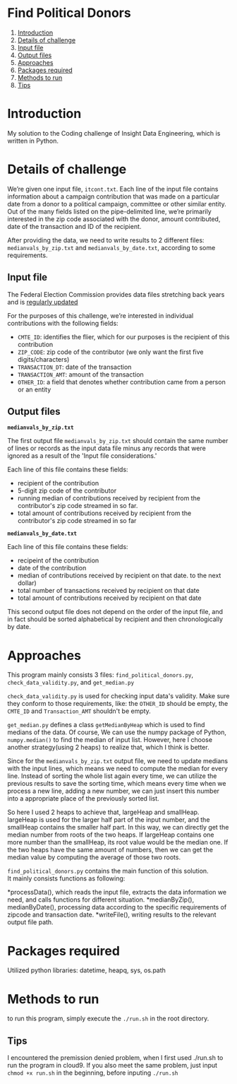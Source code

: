 # Find Political Donors 
1. [Introduction](README.md#introduction)
2. [Details of challenge](README.md#details-of-challenge)
3. [Input file](README.md#input-file)
4. [Output files](README.md#output-files)
5. [Approaches](README.md#approaches)
6. [Packages required](README.md#packages-required)
10. [Methods to run](README.md#methods-to-run)
11. [Tips](README.md#tips)

# Introduction
My solution to the Coding challenge of Insight Data Engineering, which is written in Python.


# Details of challenge

We’re given one input file, `itcont.txt`. Each line of the input file contains information about a campaign contribution that was made on a particular date from a donor to a political campaign, committee or other similar entity. Out of the many fields listed on the pipe-delimited line, we’re primarily interested in the zip code associated with the donor, amount contributed, date of the transaction and ID of the recipient.

After providing the data, we need to write results to 2 different files: `medianvals_by_zip.txt` and `medianvals_by_date.txt`, according to some requirements.


## Input file

The Federal Election Commission provides data files stretching back years and is [regularly updated](http://classic.fec.gov/finance/disclosure/ftpdet.shtml)

For the purposes of this challenge, we’re interested in individual contributions with the following fields:  

* `CMTE_ID`: identifies the flier, which for our purposes is the recipient of this contribution
* `ZIP_CODE`:  zip code of the contributor (we only want the first five digits/characters)
* `TRANSACTION_DT`: date of the transaction
* `TRANSACTION_AMT`: amount of the transaction
* `OTHER_ID`: a field that denotes whether contribution came from a person or an entity 


## Output files

**`medianvals_by_zip.txt`**

The first output file `medianvals_by_zip.txt` should contain the same number of lines or records as the input data file minus any records that were ignored as a result of the 'Input file considerations.'

Each line of this file contains these fields:
* recipient of the contribution  
* 5-digit zip code of the contributor  
* running median of contributions received by recipient from the contributor's zip code streamed in so far.  
* total amount of contributions received by recipient from the contributor's zip code streamed in so far

 
**`medianvals_by_date.txt`**

Each line of this file contains these fields:
* recipeint of the contribution 
* date of the contribution  
* median of contributions received by recipient on that date.  to the next dollar) 
* total number of transactions received by recipient on that date
* total amount of contributions received by recipient on that date

This second output file does not depend on the order of the input file, and in fact should be sorted alphabetical by recipient and then chronologically by date.


# Approaches
This program mainly consists 3 files: `find_political_donors.py`, `check_data_validity.py`, and `get_median.py`

`check_data_validity.py` is used for checking input data's validity. Make sure they conform to those requirements, like: the `OTHER_ID` should be empty, the `CMTE_ID` and `Transaction_AMT` shouldn't be empty.

`get_median.py` defines a class `getMedianByHeap` which is used to find medians of the data. Of course, We can use the numpy package of Python, `numpy.median()` to find the median of input list. However, here I choose another strategy(using 2 heaps) to realize that, which I think is better. 

Since for the `medianvals_by_zip.txt` output file, we need to update medians with the input lines, which means we need to compute the median for every line. Instead of sorting the whole list again every time, we can utilize the previous results to save the sorting time, which means every time when we process a new line, adding a new number, we can just insert this number into a appropriate place of the previously sorted list. 

So here I used 2 heaps to achieve that, largeHeap and smallHeap. largeHeap is used for the larger half part of the input number, and the smallHeap contains the smaller half part. In this way, we can directly get the median number from roots of the two heaps. If largeHeap contains one more number than the smallHeap, its root value would be the median one. If the two heaps have the same amount of numbers, then we can get the median value by computing the average of those two roots.

`find_political_donors.py` contains the main function of this solution.  
It mainly consists functions as following: 

*processData(), which reads the input file, extracts the data information we need, and calls functions for different situation.
*medianByZip(), medianByDate(), processing data according to the specific requirements of zipcode and transaction date.
*writeFile(), writing results to the relevant output file path.


# Packages required
Utilized python libraries: datetime, heapq, sys, os.path

# Methods to run
to run this program, simply execute the `./run.sh` in the root directory.

## Tips
I encountered the premission denied problem, when I first used ./run.sh to run the program in cloud9. If you also meet the same problem, 
just input `chmod +x run.sh` in the beginning, before inputing `./run.sh`

